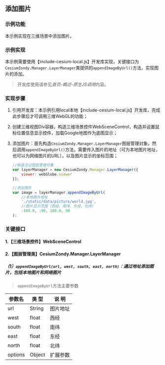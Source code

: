 ## 添加图片

### 示例功能

本示例实现在三维场景中添加图片。

### 示例实现

本示例需要使用【include-cesium-local.js】开发库实现，关键接口为`CesiumZondy.Manager.LayerManager`类提供的`appendImageByUrl()`方法，实现图片的添加。

> 开发库使用请参见*首页-概述-原生JS调用*内容。

### 实现步骤

1. 引用开发库：本示例引用local本地【include-cesium-local.js】开发库，完成此步骤后才可调用三维WebGL的功能；

2. 创建三维视图Div容器，构造三维场景控件WebSceneControl，构造并设置鼠标位置信息显示控件，加载Google地图作为底图显示；

3. 添加图片：首先构造`CesiumZondy.Manager.LayerManager`图层管理对象，然后调用`appendImageByUrl()`方法，需要传入图片的地址（可为本地图片地址，也可以为网络图片的URL），以及图片显示的坐标范围；

    ``` javascript
    //构造注记图层管理对象
    var layerManager = new CesiumZondy.Manager.LayerManager({
        viewer: webGlobe.viewer
    });

    //添加图片
    var image = layerManager.appendImageByUrl(
        //本地图片地址
        './static/data/picture/world.jpg',
        //图片显示范围（西经、南纬、东经、北纬）
        -180.0, -90, 180.0, 90
    );
    ```

### 关键接口

#### 1.【三维场景控件】WebSceneControl

#### 2.【图层管理类】CesiumZondy.Manager.LayerManager

##### （1）`appendImageByUrl(url, west, south, east, north)`：通过地址添加图片，包括本地图片和网络图片

> `appendImageByUrl`方法主要参数

|参数名|类 型|说 明|
|-|-|-|
|url|String|图片地址|
|west|float|西经|
|south|float|南纬|
|east|float|东经|
|north|float|北纬|
|options|Object|扩展参数|
